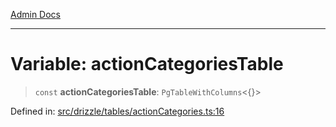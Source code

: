 [Admin Docs](/)

***

# Variable: actionCategoriesTable

> `const` **actionCategoriesTable**: `PgTableWithColumns`\<\{\}\>

Defined in: [src/drizzle/tables/actionCategories.ts:16](https://github.com/NishantSinghhhhh/talawa-api/blob/b87b8a22e4088f1ea75d4769c10896977d674855/src/drizzle/tables/actionCategories.ts#L16)
